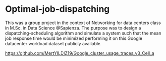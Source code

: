 # Optimal-job-dispatching

This was a group project in the context of Networking for data centers class in M.Sc. in Data Science @Sapienza. 
The purpose was to design a dispatching-scheduling algorithm and simulate a system such that the mean job response time would be minimized performing it on this Google datacenter workload dataset publicly available.

https://github.com/MertYILDIZ19/Google_cluster_usage_traces_v3_Cell_a
